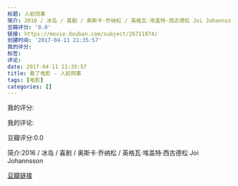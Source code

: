 ```yaml
---
标题: 人前冏事
简介: 2016 / 冰岛 / 喜剧 / 奥斯卡·乔纳松 / 英格瓦·埃盖特·西古德松 Joi Johannsson
豆瓣评分: '0.0'
链接: https://movie.douban.com/subject/26711874/
创建时间: '2017-04-11 21:35:57'
我的评分:
标签:
评论:
date: 2017-04-11 21:35:57
title: 看了电影 - 人前冏事
tags: [电影]
categories: []
---
```


我的评分:

我的评论:

豆瓣评分:0.0

简介:2016 / 冰岛 / 喜剧 / 奥斯卡·乔纳松 / 英格瓦·埃盖特·西古德松 Joi Johannsson

[豆瓣链接](https://movie.douban.com/subject/26711874/)

